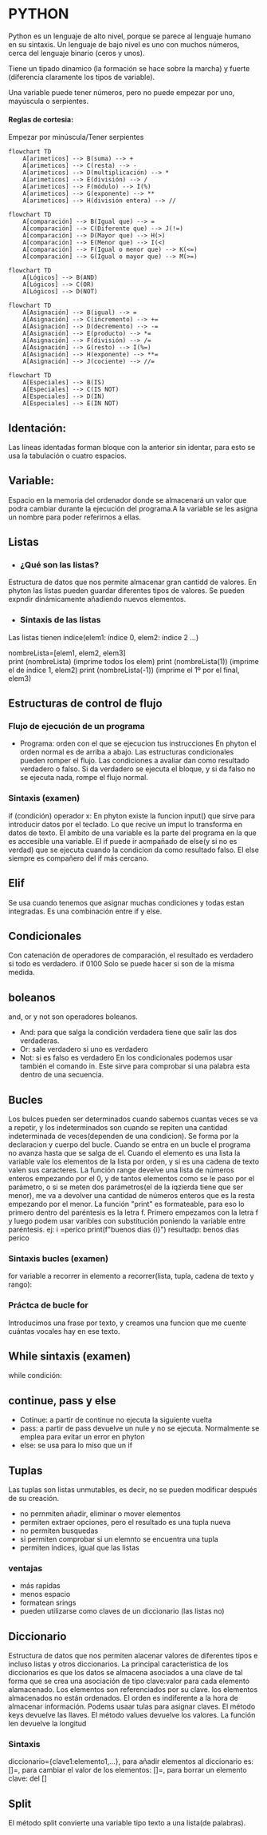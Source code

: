 # PYTHON
Python es un lenguaje de alto nivel, porque se parece al lenguaje humano en su sintaxis.
Un lenguaje de bajo nivel es uno con muchos números, cerca del lenguaje binario (ceros y unos). 

Tiene un tipado dinamico (la formación se hace sobre la marcha) y fuerte (diferencia claramente los tipos de variable).

Una variable puede tener números, pero no puede empezar por uno, mayúscula o serpientes.

#### Reglas de cortesia:
Empezar por minúscula/Tener serpientes


```mermaid
flowchart TD
    A[arimeticos] --> B(suma) --> +
    A[arimeticos] --> C(resta) --> -
    A[arimeticos] --> D(multiplicación) --> *
    A[arimeticos] --> E(división) --> /
    A[arimeticos] --> F(módulo) --> I(%)
    A[arimeticos] --> G(exponente) --> **
    A[arimeticos] --> H(división entera) --> //
```
```mermaid
flowchart TD
    A[comparación] --> B(Igual que) --> =
    A[comparación] --> C(Diferente que) --> J(!=)
    A[comparación] --> D(Mayor que) --> H(>)
    A[comparación] --> E(Menor que) --> I(<)
    A[comparación] --> F(Igual o menor que) --> K(<=)
    A[comparación] --> G(Igual o mayor que) --> M(>=)
```
```mermaid
flowchart TD
    A[Lógicos] --> B(AND)
    A[Lógicos] --> C(OR)
    A[Lógicos] --> D(NOT)
```
```mermaid
flowchart TD
    A[Asignación] --> B(igual) --> =
    A[Asignación] --> C(incremento) --> +=
    A[Asignación] --> D(decremento) --> -=
    A[Asignación] --> E(producto) --> *=
    A[Asignación] --> F(división) --> /=
    A[Asignación] --> G(resto) --> I(%=)
    A[Asignación] --> H(exponente) --> **=
    A[Asignación] --> J(cociente) --> //=
```
```mermaid
flowchart TD
    A[Especiales] --> B(IS)
    A[Especiales] --> C(IS NOT)
    A[Especiales] --> D(IN)
    A[Especiales] --> E(IN NOT)
```
## Identación: 
 Las líneas identadas forman bloque con la anterior sin identar, para esto se usa la tabulación o cuatro espacios.

## Variable: 
 Espacio en la memoria del ordenador donde se almacenará un valor que podra cambiar durante la ejecución del programa.A la variable se les asigna un nombre para poder referirnos a ellas.

## Listas
- ### ¿Qué son las listas?
Estructura de datos que nos permite almacenar gran cantidd de valores. En phyton las listas pueden guardar diferentes tipos de valores. Se pueden expndir dinámicamente añadiendo nuevos elementos.
- ### Sintaxis de las listas
Las listas tienen índice(elem1: índice 0, elem2: índice 2 ...)

nombreLista=[elem1, elem2, elem3]      
print (nombreLista)  (imprime todos los elem)
print (nombreLista(1))  (imprime el de índice 1, elem2)
print (nombreLista(-1))  (imprime el 1º por el final, elem3)

## Estructuras de control de flujo
### Flujo de ejecución de un programa
- Programa: orden con el que se ejecucion tus instrucciones
En phyton el orden normal es de arriba a abajo.
Las estructuras condicionales pueden romper el flujo. Las condiciones a avaliar dan como resultado verdadero o falso. Si da verdadero se ejecuta el bloque, y si da falso no se ejecuta nada, rompe el flujo normal.
### Sintaxis (examen)
if (condición) operador x:
En phyton existe la funcion input() que sirve para introducir datos por el teclado. Lo que recive un imput lo transforma en datos de texto.
El ambito de una variable es la parte del programa en la que es accesible una variable.
El if puede ir acmpañado de else(y si no es verdad) que se ejecuta cuando la condicion da como resultado falso. El else siempre es compañero del if más cercano.

## Elif 
Se usa cuando tenemos que asignar muchas condiciones y todas estan integradas. Es una combinación entre if y else.

## Condicionales
Con catenación de operadores de comparación, el resultado es verdadero si todo es verdadero. if 0<edad>100
Solo se puede hacer si son de la misma medida.

##  boleanos
and, or y not son operadores boleanos.
- And: para que salga la condición verdadera tiene que salir las dos verdaderas.
- Or: sale verdadero si uno es verdadero
- Not: si es falso es verdadero
En los condicionales podemos usar también el comando in. Este sirve para comprobar si una palabra esta dentro de una secuencia.

## Bucles
Los bulces pueden ser determinados cuando sabemos cuantas veces se va a repetir, y los indeterminados son cuando se repiten una cantidad indeterminada de veces(dependen de una condicion).
Se forma por la declaracion y cuerpo del bucle. Cuando se entra en un bucle el programa no avanza hasta que se salga de el.
Cuando el elemento es una lista la variable vale los elementos de la lista por orden, y si es una cadena de texto valen sus caracteres. 
La función range develve una lista de números enteros empezando por el 0, y de tantos elementos como se le paso por el parámetro, 
o si se meten dos parámetros(el de la iqzierda tiene que ser menor), me va a devolver una cantidad de números enteros que es la resta empezando por el menor.
La función "print" es formateable, para eso lo primero dentro del paréntesis es la letra f. 
Primero empezamos con la letra f y luego podem usar varibles con substitución poniendo la variable entre paréntesis.
ej:
i =perico
print(f"buenos dias {i}")
resultadp:  benos dias perico

### Sintaxis bucles (examen)  
for variable a recorrer in elemento a recorrer(lista, tupla, cadena de texto y rango):

### Práctca de bucle for
Introducimos una frase por texto, y creamos una funcion que me cuente cuántas vocales hay  en ese texto.

## While sintaxis (examen)
while condición:

## continue, pass y else
- Cotinue: a partir de continue no ejecuta la siguiente vuelta
- pass: a partir de pass devuelve un nule y no se ejecuta. Normalmente se emplea para evitar un error en phyton
- else: se usa para lo miso que un if

## Tuplas
Las tuplas son listas unmutables, es decir, no se pueden modificar después de su creación.
- no pernmiten añadir, eliminar o mover elementos
- permiten extraer opciones, pero el resultado es una tupla nueva
- no permiten busquedas
- si permiten comprobar si un elemnto se encuentra una tupla
- permiten índices, igual que las listas
### ventajas
- más rapidas
- menos espacio
- formatean srings
- pueden utilizarse como claves de un diccionario (las listas no)

## Diccionario
Estructura de datos que nos permiten alacenar valores de diferentes tipos e incluso listas y otros diccionarios.
La principal característica de los diccionarios es que los datos se almacena asociados a una clave de tal forma que se crea una asociación de tipo clave:valor para cada elemento alamacenado. Los elementos son referenciados por su clave. 
los elementos almacenados no están ordenados. El orden es indiferente a la hora de almacenar información. Podems usaar tulas para asignar claves. El método keys devuelve las llaves. El método values devuelve los valores. La función len devuelve la longitud
### Sintaxis
diccionario={clave1:elemento1,...}, para añadir elementos al diccionario es: 
<diccionario>[<nuevaclave>]=<nuevoelemento>, para cambiar el valor de los elementos:
<diccionario>[<clave>]=<nuevoelemento>, para borrar un elemento clave: del <diccionario>[<clave>]

## Split
El método split convierte una variable tipo texto a una lista(de palabras).
